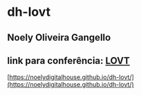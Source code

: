 # dh-lovt

## Noely Oliveira Gangello

link para conferência:
[LOVT](https://noelydigitalhouse.github.io/dh-lovt/)
---
[https://noelydigitalhouse.github.io/dh-lovt/](https://noelydigitalhouse.github.io/dh-lovt/)